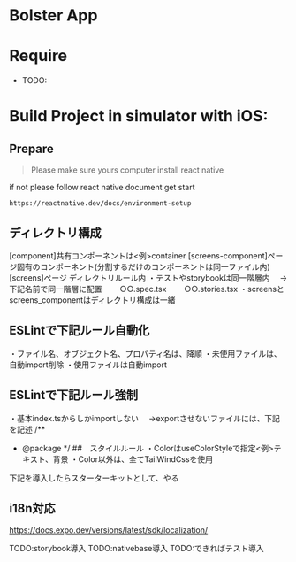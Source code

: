 # Bolster App

# Require

- TODO:

# Build Project in simulator with iOS:

## Prepare

> Please make sure yours computer install react native

if not please follow react native document get start

```
https://reactnative.dev/docs/environment-setup
```

## ディレクトリ構成
[component]共有コンポーネントは<例>container
[screens-component]ページ固有のコンポーネント(分割するだけのコンポーネントは同一ファイル内)
[screens]ページ
ディレクトリルール内
・テストやstorybookは同一階層内
　→下記名前で同一階層に配置
　　○○.spec.tsx
　　○○.stories.tsx
・screensとscreens_componentはディレクトリ構成は一緒

## ESLintで下記ルール自動化
・ファイル名、オブジェクト名、プロパティ名は、降順
・未使用ファイルは、自動import削除
・使用ファイルは自動import
## ESLintで下記ルール強制
・基本index.tsからしかimportしない
　→exportさせないファイルには、下記を記述
/**
 * @package
 */
##　スタイルルール
・ColorはuseColorStyleで指定<例>テキスト、背景
・Color以外は、全てTailWindCssを使用

下記を導入したらスターターキットとして、やる
## i18n対応

https://docs.expo.dev/versions/latest/sdk/localization/

TODO:storybook導入
TODO:nativebase導入
TODO:できればテスト導入
